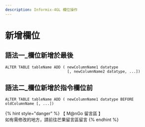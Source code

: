 ```yaml
---
description: Informix-4GL 欄位操作
---
```


# 新增欄位

## 語法一\_欄位新增於最後

```
ALTER TABLE tableName ADD ( newColumnName1 datatype
                            [, newColumnName2 datatype, ...])
```

## 語法二\_欄位新增於指令欄位前

```
ALTER TABLE tableName ADD ( newColumnName1 datatype BEFORE oldColumnName [, ...])
```

{% hint style="danger" %}
【 M@nGo 留言區 】\
如有需修改的地方，請前往芒果留言區留言
{% endhint %}
